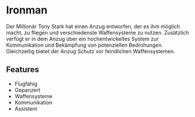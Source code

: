 # Ironman

Der Millionär Tony Stark hat einen Anzug entworfen, der es ihm möglich macht, zu fliegen und verschiedenste Waffensysteme zu nutzen. Zusätzlich verfügt er in dem Anzug über ein hochentwickeltes System zur Kommunikation und Bekämpfung von potenziellen Bedrohungen.
Gleichzeitig bietet der Anzug Schutz vor feindlichen Waffensystemen.

## Features

* Flugfähig
* Gepanzert
* Waffensysteme
* Kommunikation
* Assistent